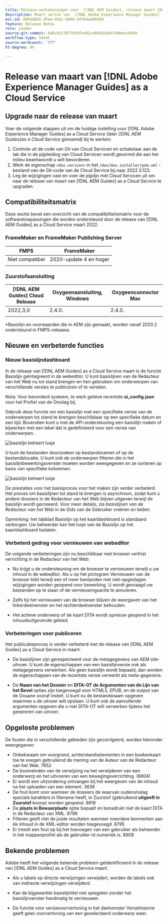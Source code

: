 ```yaml
---
title: Release-aantekeningen voor  [!DNL AEM Guides], release maart 2022
description: Maart versie van  [!DNL Adobe Experience Manager Guides]  as a Cloud Service
exl-id: 885edbb5-dfe4-4bdc-bb66-0df64addb094
feature: Release Notes
role: Leader
source-git-commit: 6d8c01f20f7b59fed92c404561b647d9ebecb050
workflow-type: tm+mt
source-wordcount: '777'
ht-degree: 0%

---
```


# Release van maart van [!DNL Adobe Experience Manager Guides] as a Cloud Service

## Upgrade naar de release van maart

Voer de volgende stappen uit om de huidige instelling voor [!DNL Adobe Experience Manager Guides] as a Cloud Service (later *[!DNL AEM Guides]as a Cloud Service* genoemd) bij te werken:
1. Controle uit de code van Git van Cloud Servicen en schakelaar aan de tak die in de pijpleiding van Cloud Servicen wordt gevormd die aan het milieu beantwoordt u wilt bevorderen.
1. Werk de eigenschap `<dox.version>` in het `/dox/dox.installer/pom.xml` -bestand van de Git-code van de Cloud Service bij naar 2022.3.123.
1. Leg de wijzigingen vast en voer de pijplijn met Cloud Servicen uit om naar de release van maart van [!DNL AEM Guides] as a Cloud Service te upgraden.

## Compatibiliteitsmatrix

Deze sectie bevat een overzicht van de compatibiliteitsmatrix voor de softwaretoepassingen die worden ondersteund door de release van [!DNL AEM Guides] as a Cloud Service maart 2022.

### FrameMaker en FrameMaker Publishing Server

| FMPS | FrameMaker |
| --- | --- |
| Niet compatibel | 2020-update 4 en hoger |
| | |


### Zuurstofaansluiting

| [!DNL AEM Guides] Cloud Release | Oxygeenaansluiting, Windows | Oxygeenconnector Mac |
| --- | --- | --- |
| 2022,3,0 | 2.4.0. | 2.4.0. |
|  |  |  |

*Basislijn en voorwaarden die in AEM zijn gemaakt, worden vanaf 2020.2 ondersteund in FMPS-releases.

## Nieuwe en verbeterde functies

### Nieuw basislijndashboard

In de release van [!DNL AEM Guides] as a Cloud Service maart is de functie Basislijn geïntegreerd in de webeditor. U kunt basislijnen van de Redacteur van het Web nu tot stand brengen en hen gebruiken om onderwerpen van verschillende versies te publiceren of te vertalen.

Nota: Voor bevorderd systeem, te werk gelieve recentste **ui_config.json** voor het Profiel van de Omslag bij.

Gebruik deze functie om een basislijn met een specifieke versie van de onderwerpen tot stand te brengen beschikbaar op een specifieke datum en een tijd. Bovendien kunt u met de API-ondersteuning een basislijn maken of bijwerken met een label dat is gedefinieerd voor een versie van onderwerpen.

![ basislijn beheert lusje ](assets/baseline-manage.png)

U kunt de bestanden doorzoeken op bestandsnamen of op de bestandslocatie. U kunt ook de onderwerpen filteren die in het basislijnbewerkingsvenster moeten worden weergegeven en ze sorteren op basis van specifieke kolommen.

![ basislijn beheert lusje ](assets/baseline-filter.png)

De prestaties voor het basisproces voor het maken zijn verder verbeterd. Het proces om basislijnen tot stand te brengen is asynchroon, zodat kunt u andere dossiers in de Redacteur van het Web blijven uitgeven terwijl de basislijn wordt gecreeerd. Voor meer details, zie *basislijnen van de Redacteur van het Web* in de Gids van de Gebruiker creëren en leiden.

Opmerking: het tabblad Basislijn op het kaartdashboard is standaard verborgen. Uw beheerder kan het lusje van de Basislijn op het kaartdashboard toelaten.

### Verbeterd gedrag voor vernieuwen van webeditor

De volgende verbeteringen zijn nu beschikbaar met browser verfrist verrichting in de Redacteur van het Web:

* Nu krijgt u de ondersteuning om de browser te vernieuwen terwijl u uw
inhoud in de webeditor. Als u op het pictogram Vernieuwen van de browser klikt terwijl een of meer bestanden met
niet-opgeslagen wijzigingen worden geopend voor bewerking. U wordt gevraagd uw bestanden op te slaan of de vernieuwingsactie te annuleren.

* Zelfs bij het vernieuwen van de browser blijven de weergaven van het linkerdeelvenster en het rechterdeelvenster behouden.

* Het actieve onderwerp of de kaart DITA wordt opnieuw geopend in het inhoudsuitgevende gebied.

### Verbeteringen voor publiceren

Het publicatieproces is verder verbeterd met de release van [!DNL AEM Guides] as a Cloud Service in maart:

* De basislijnen zijn gerespecteerd voor de metagegevens van AEM site-uitvoer. U kunt de eigenschappen van een basislijnversie ook als metagegevens verwerken. Als geen basislijn wordt bepaald, dan worden de eigenschappen van de recentste versie verwerkt als meta-gegevens.

* De **Naam van het Dossier** en **DITA-OT de Argumenten van de Lijn van het Bevel** opties zijn toegevoegd voor HTML5, EPUB, en de output van de Douane vooraf instelt. U kunt nu de bestandsnaam opgeven waarmee u de uitvoer wilt opslaan. U kunt ook de aanvullende argumenten opgeven die u met DITA-OT wilt verwerken tijdens het genereren van uitvoer.

## Opgeloste problemen

De fouten die in verschillende gebieden zijn gecorrigeerd, worden hieronder weergegeven:

* Onbekwaam om voorgrond, achterstandselementen in een boekenkaart toe te voegen gebruikend de mening van de Auteur van de Redacteur van het Web. 7652
* De boomeinden van de verwijzing na het verwijderen van een onderwerp en het uitvoeren van een bewegingsverrichting. (8804)
* Er wordt een uitzondering ontvangen bij het weergeven van de inhoud na het uploaden van een element. 3638
* De fout komt voor wanneer de dossiers de waarvan ouderomslag speciale karakters in filename heeft, in Zuurstof (gebruikend **uitgeeft in Zuurstof** knoop) worden geopend. 8918
* De **plaats in Bewaarplaats** optie bepaalt en benadrukt niet de kaart DITA in de Redacteur van XML. 8796
* Filteren geeft niet de juiste resultaten wanneer meerdere kenmerken aan de inhoud in de XML-editor worden toegevoegd. 8795
* Er treedt een fout op bij het toevoegen van een gebruiker als beheerder in het mappenprofiel als de gebruiker-id numeriek is. 8908

## Bekende problemen

Adobe heeft het volgende bekende probleem geïdentificeerd in de release van [!DNL AEM Guides] as a Cloud Service maart.

* Als u labels op directe verwijzingen verwijdert, worden de labels ook van indirecte verwijzingen verwijderd.

* Kan de bijgewerkte basislijntitel niet spiegelen zonder het basislijnvenster handmatig te vernieuwen.

* De functie voor versievoorvertoning in het deelvenster Versiehistorie geeft geen voorvertoning van een geselecteerd onderwerp weer.

